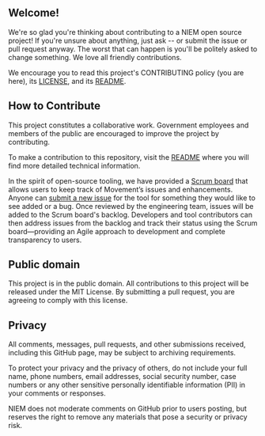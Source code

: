 ## Welcome!

We're so glad you're thinking about contributing to a NIEM open source project! If you're unsure about anything, just ask -- or submit the issue or pull request anyway. The worst that can happen is you'll be politely asked to change something. We love all friendly contributions.

We encourage you to read this project's CONTRIBUTING policy (you are here), its [LICENSE](LICENSE.md), and its [README](README.md).

## How to Contribute

This project constitutes a collaborative work. Government employees and members of the public are encouraged to improve the project by contributing. 

To make a contribution to this repository, visit the [README](README.md) where you will find more detailed technical information.

In the spirit of open-source tooling, we have provided a [Scrum board](https://github.com/NIEM/Movement/projects/1) that allows users to keep track of Movement’s issues and enhancements. Anyone can [submit a new issue](https://github.com/NIEM/Movement/issues) for the tool for something they would like to see added or a bug. Once reviewed by the engineering team, issues will be added to the Scrum board's backlog. Developers and tool contributors can then address issues from the backlog and track their status using the Scrum board—providing an Agile approach to development and complete transparency to users.

## Public domain

This project is in the public domain. All contributions to this project will be released under the MIT License. By submitting a pull request, you are agreeing to comply with this license.

## Privacy

All comments, messages, pull requests, and other submissions received, including this GitHub page, may be subject to archiving requirements.

To protect your privacy and the privacy of others, do not include your full name, phone numbers, email addresses, social security number, case numbers or any other sensitive personally identifiable information (PII) in your comments or responses.

NIEM does not moderate comments on GitHub prior to users posting, but reserves the right to remove any materials that pose a security or privacy risk.

